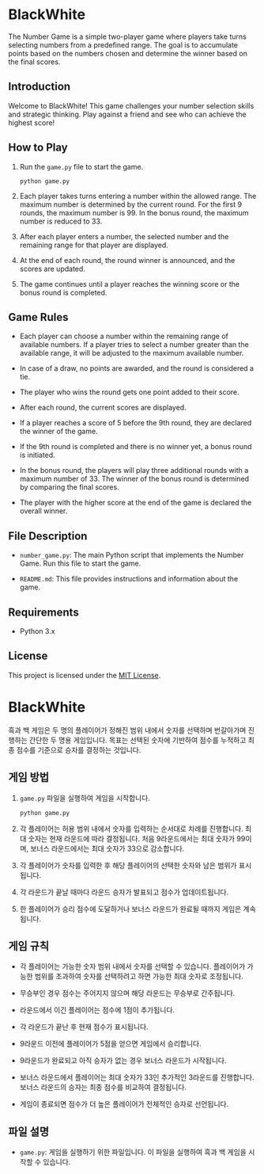 # BlackWhite

The Number Game is a simple two-player game where players take turns selecting numbers from a predefined range. The goal is to accumulate points based on the numbers chosen and determine the winner based on the final scores.

## Introduction

Welcome to BlackWhite! This game challenges your number selection skills and strategic thinking. Play against a friend and see who can achieve the highest score!

## How to Play

1. Run the `game.py` file to start the game.
    ```shell
   python game.py
   ```

2. Each player takes turns entering a number within the allowed range. The maximum number is determined by the current round. For the first 9 rounds, the maximum number is 99. In the bonus round, the maximum number is reduced to 33.

3. After each player enters a number, the selected number and the remaining range for that player are displayed.

4. At the end of each round, the round winner is announced, and the scores are updated.

5. The game continues until a player reaches the winning score or the bonus round is completed.

## Game Rules

- Each player can choose a number within the remaining range of available numbers. If a player tries to select a number greater than the available range, it will be adjusted to the maximum available number.

- In case of a draw, no points are awarded, and the round is considered a tie.

- The player who wins the round gets one point added to their score.

- After each round, the current scores are displayed.

- If a player reaches a score of 5 before the 9th round, they are declared the winner of the game.

- If the 9th round is completed and there is no winner yet, a bonus round is initiated.

- In the bonus round, the players will play three additional rounds with a maximum number of 33. The winner of the bonus round is determined by comparing the final scores.

- The player with the higher score at the end of the game is declared the overall winner.

## File Description

- `number_game.py`: The main Python script that implements the Number Game. Run this file to start the game.

- `README.md`: This file provides instructions and information about the game.

## Requirements

- Python 3.x

## License

This project is licensed under the [MIT License](https://opensource.org/licenses/MIT).


# BlackWhite

흑과 백 게임은 두 명의 플레이어가 정해진 범위 내에서 숫자를 선택하며 번갈아가며 진행하는 간단한 두 명용 게임입니다. 목표는 선택된 숫자에 기반하여 점수를 누적하고 최종 점수를 기준으로 승자를 결정하는 것입니다.

## 게임 방법

1. `game.py` 파일을 실행하여 게임을 시작합니다.
    ```shell
    python game.py
    ```

2. 각 플레이어는 허용 범위 내에서 숫자를 입력하는 순서대로 차례를 진행합니다. 최대 숫자는 현재 라운드에 따라 결정됩니다. 처음 9라운드에서는 최대 숫자가 99이며, 보너스 라운드에서는 최대 숫자가 33으로 감소합니다.

3. 각 플레이어가 숫자를 입력한 후 해당 플레이어의 선택한 숫자와 남은 범위가 표시됩니다.

4. 각 라운드가 끝날 때마다 라운드 승자가 발표되고 점수가 업데이트됩니다.

5. 한 플레이어가 승리 점수에 도달하거나 보너스 라운드가 완료될 때까지 게임은 계속됩니다.

## 게임 규칙

- 각 플레이어는 가능한 숫자 범위 내에서 숫자를 선택할 수 있습니다. 플레이어가 가능한 범위를 초과하여 숫자를 선택하려고 하면 가능한 최대 숫자로 조정됩니다.

- 무승부인 경우 점수는 주어지지 않으며 해당 라운드는 무승부로 간주됩니다.

- 라운드에서 이긴 플레이어는 점수에 1점이 추가됩니다.

- 각 라운드가 끝난 후 현재 점수가 표시됩니다.

- 9라운드 이전에 플레이어가 5점을 얻으면 게임에서 승리합니다.

- 9라운드가 완료되고 아직 승자가 없는 경우 보너스 라운드가 시작됩니다.

- 보너스 라운드에서 플레이어는 최대 숫자가 33인 추가적인 3라운드를 진행합니다. 보너스 라운드의 승자는 최종 점수를 비교하여 결정됩니다.

- 게임이 종료되면 점수가 더 높은 플레이어가 전체적인 승자로 선언됩니다.

## 파일 설명

- `game.py`: 게임을 실행하기 위한 파일입니다. 이 파일을 실행하여 흑과 백 게임을 시작할 수 있습니다.
